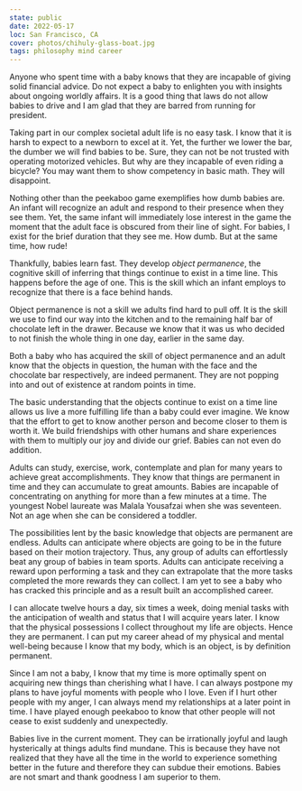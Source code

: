 ```yaml
---
state: public
date: 2022-05-17
loc: San Francisco, CA
cover: photos/chihuly-glass-boat.jpg
tags: philosophy mind career
---
```


Anyone who spent time with a baby knows that they are incapable of giving solid financial advice. Do not expect a baby to enlighten you with insights about ongoing worldly affairs. It is a good thing that laws do not allow babies to drive and I am glad that they are barred from running for president.

Taking part in our complex societal adult life is no easy task. I know that it is harsh to expect to a newborn to excel at it. Yet, the further we lower the bar, the dumber we will find babies to be. Sure, they can not be not trusted with operating motorized vehicles. But why are they incapable of even riding a bicycle? You may want them to show competency in basic math. They will disappoint.

Nothing other than the peekaboo game exemplifies how dumb babies are. An infant will recognize an adult and respond to their presence when they see them. Yet, the same infant will immediately lose interest in the game the moment that the adult face is obscured from their line of sight. For babies, I exist for the brief duration that they see me. How dumb. But at the same time, how rude!

Thankfully, babies learn fast. They develop *object permanence*, the cognitive skill of inferring that things continue to exist in a time line. This happens before the age of one. This is the skill which an infant employs to recognize that there is a face behind hands.

Object permanence is not a skill we adults find hard to pull off. It is the skill we use to find our way into the kitchen and to the remaining half bar of chocolate left in the drawer. Because we know that it was us who decided to not finish the whole thing in one day, earlier in the same day.

Both a baby who has acquired the skill of object permanence and an adult know that the objects in question, the human with the face and the chocolate bar respectively, are indeed permanent. They are not popping into and out of existence at random points in time.

The basic understanding that the objects continue to exist on a time line allows us live a more fulfilling life than a baby could ever imagine. We know that the effort to get to know another person and become closer to them is worth it. We build friendships with other humans and share experiences with them to multiply our joy and divide our grief. Babies can not even do addition.

Adults can study, exercise, work, contemplate and plan for many years to achieve great accomplishments. They know that things are permanent in time and they can accumulate to great amounts. Babies are incapable of concentrating on anything for more than a few minutes at a time. The youngest Nobel laureate was Malala Yousafzai when she was seventeen. Not an age when she can be considered a toddler.

The possibilities lent by the basic knowledge that objects are permanent are endless. Adults can anticipate where objects are going to be in the future based on their motion trajectory. Thus, any group of adults can effortlessly beat any group of babies in team sports. Adults can anticipate receiving a reward upon performing a task and they can extrapolate that the more tasks completed the more rewards they can collect. I am yet to see a baby who has cracked this principle and as a result built an accomplished career.

I can allocate twelve hours a day, six times a week, doing menial tasks with the anticipation of wealth and status that I will acquire years later. I know that the physical possessions I collect throughout my life are objects. Hence they are permanent. I can put my career ahead of my physical and mental well-being because I know that my body, which is an object, is by definition permanent.

Since I am not a baby, I know that my time is more optimally spent on acquiring new things than cherishing what I have. I can always postpone my plans to have joyful moments with people who I love. Even if I hurt other people with my anger, I can always mend my relationships at a later point in time. I have played enough peekaboo to know that other people will not cease to exist suddenly and unexpectedly.

Babies live in the current moment. They can be irrationally joyful and laugh hysterically at things adults find mundane. This is because they have not realized that they have all the time in the world to experience something better in the future and therefore they can subdue their emotions. Babies are not smart and thank goodness I am superior to them.